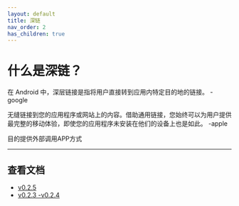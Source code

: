 ```yaml
---
layout: default
title: 深链
nav_order: 2
has_children: true
---
```


# 什么是深链？

在 Android 中，深层链接是指将用户直接转到应用内特定目的地的链接。 -google

无缝链接到您的应用程序或网站上的内容。借助通用链接，您始终可以为用户提供最完整的移动体验，即使您的应用程序未安装在他们的设备上也是如此。
-apple

目的提供外部调用APP方式

----

## 查看文档

- [v0.2.5](./call_v2)
- [v0.2.3 -v0.2.4](./call_v1)

